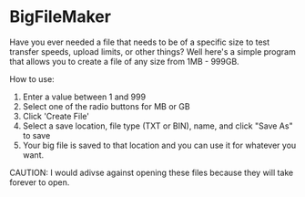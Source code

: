 # BigFileMaker
Have you ever needed a file that needs to be of a specific size to test transfer speeds, upload limits, or other things? 
Well here's a simple program that allows you to create a file of any size from 1MB - 999GB.

How to use:
1. Enter a value between 1 and 999
2. Select one of the radio buttons for MB or GB
3. Click 'Create File'
4. Select a save location, file type (TXT or BIN), name, and click "Save As" to save
5. Your big file is saved to that location and you can use it for whatever you want.

CAUTION: I would adivse against opening these files because they will take forever to open.
